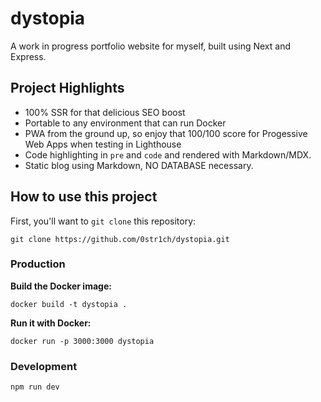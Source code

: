 # dystopia
A work in progress portfolio website for myself, built using Next and Express.

## Project Highlights
- 100% SSR for that delicious SEO boost
- Portable to any environment that can run Docker
- PWA from the ground up, so enjoy that 100/100 score for Progessive Web Apps when testing in Lighthouse
- Code highlighting in `pre` and `code` and rendered with Markdown/MDX.
- Static blog using Markdown, NO DATABASE necessary.

## How to use this project
First, you'll want to `git clone` this repository:
```
git clone https://github.com/0str1ch/dystopia.git
```

### Production
**Build the Docker image:**
```
docker build -t dystopia .
```

**Run it with Docker:**
```
docker run -p 3000:3000 dystopia
```

### Development
```
npm run dev
```

